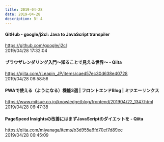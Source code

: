 ```yaml
---
title: 2019-04-28
date: 2019-04-28
description: B! 4
---
```


#### GitHub - google/j2cl: Java to JavaScript transpiler
https://github.com/google/j2cl<br>
2019/04/28 17:32:04<br>


#### ブラウザレンダリング入門〜知ることで見える世界〜 - Qiita
https://qiita.com//Leapin_JP/items/caed57ec30d638e40728<br>
2019/04/28 06:58:56<br>


#### PWAで使える（ようになる）機能3選 | フロントエンドBlog | ミツエーリンクス
https://www.mitsue.co.jp/knowledge/blog/frontend/201904/22_1347.html<br>
2019/04/28 06:47:38<br>


#### PageSpeed Insightsの改善にはまずJavaScriptのダイエットを - Qiita
https://qiita.com/miyanaga/items/b3d955a6fd70ef7d89ec<br>
2019/04/28 06:45:09<br>


